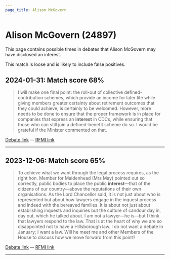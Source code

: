 ```yaml
---
page_title: Alison McGovern
---
```


# Alison McGovern  (24897)

This page contains possible times in debates that Alison McGovern may have disclosed an interest.

This match is loose and is likely to include false positives. 



## 2024-01-31: Match score 68%

>I will make one final point: the roll-out of collective defined-contribution schemes, which provide an income for later life while giving members greater certainty about retirement outcomes that they could achieve, is certainly to be welcomed. However, more needs to be done to ensure that the proper framework is in place for companies that express an **interest** in CDCs, while ensuring that those who can still join a defined-benefit scheme do so. I would be grateful if the Minister commented on that.

[Debate link](https://www.theyworkforyou.com/debates/?id=2024-01-31d.945.1)  --  [RFMI link](https://www.theyworkforyou.com/mp/24897/register)


---



## 2023-12-06: Match score 65%

>To achieve what we want through the legal process requires, as the right hon. Member for Maidenhead (Mrs May) pointed out so correctly, public bodies to place the public **interest**—that of the citizens of our country—above the reputations of their own organisations.  As the Lord Chancellor said, it is not just about who is represented but about how lawyers engage in the inquest process and indeed with the bereaved families. It is about not just about establishing inquests and inquiries but the culture of candour day in, day out, which he talked about. I am not a lawyer—he is—but I think that lawyers respond to the law. That is at the heart of why we are so disappointed not to have a Hillsborough law. I do not want a debate in January; I want a law. Will he meet me and other Members of the House to discuss how we move forward from this point?

[Debate link](https://www.theyworkforyou.com/debates/?id=2023-12-06b.354.5)  --  [RFMI link](https://www.theyworkforyou.com/mp/24897/register)


---

